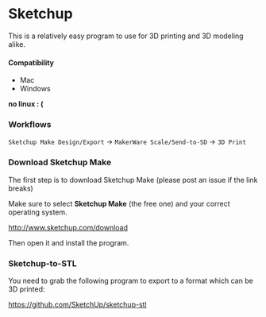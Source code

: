 Sketchup
========


This is a relatively easy program to use for 3D printing and 3D modeling alike.

#### Compatibility

* Mac
* Windows
 
**no linux : (**

### Workflows

`Sketchup Make Design/Export` -> `MakerWare Scale/Send-to-SD` -> `3D Print`


### Download Sketchup Make

The first step is to download Sketchup Make (please post an issue if the link breaks)


Make sure to select **Sketchup Make** (the free one) and your correct operating system.

http://www.sketchup.com/download

Then open it and install the program.


### Sketchup-to-STL

You need to grab the following program to export to a format which can be 3D printed:

https://github.com/SketchUp/sketchup-stl

